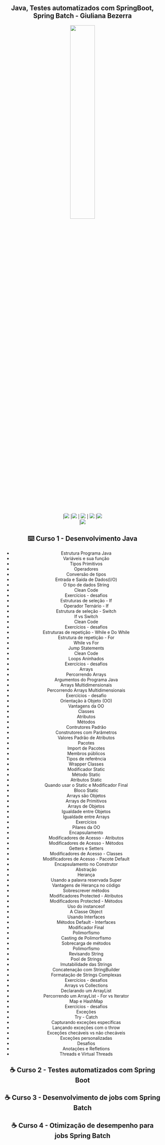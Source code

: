 <div align="center">
<h2 align="center"> Java, Testes automatizados com SpringBoot, Spring Batch - Giuliana Bezerra  </h2>
</div>

 <div align="center">
   <img src="https://user-images.githubusercontent.com/54921185/123251140-dc4c7000-d4b8-11eb-87c6-5ad37c07020e.png" width="40%" />  

|<img src="https://img.shields.io/badge/Java-ED8B00?style=for-the-badge&logo=openjdk&logoColor=white" /> 
|<img src="https://img.shields.io/badge/Spring-6DB33F?style=for-the-badge&logo=spring&logoColor=white" /> 
| <img src="https://img.shields.io/badge/Hibernate-59666C?style=for-the-badge&logo=Hibernate&logoColor=white"/> 
| <img src="https://img.shields.io/badge/Spring_Security-6DB33F?style=for-the-badge&logo=Spring-Security&logoColor=white"/>
|<img src="https://img.shields.io/badge/Spring_Boot-F2F4F9?style=for-the-badge&logo=spring-boot" />    
|<img src="https://img.shields.io/badge/IntelliJ_IDEA-000000.svg?style=for-the-badge&logo=intellij-idea&logoColor=white" />





## ⌨️ Curso 1 - Desenvolvimento Java 

* Estrutura Programa Java
* Variáveis e sua função
* Tipos Primitivos
* Operadores
* Conversão de tipos
* Entrada e Saída de Dados(I/O)
* O tipo de dados String
* Clean Code
* Exercícios - desafios
* Estruturas de seleção - If
* Operador Ternário - If
* Estrutura de seleção - Switch
* If vs Switch
* Clean Code
* Exercícios - desafios
* Estruturas de repetição - While e Do While
* Estrutura de repetição - For
* While vs For
* Jump Statements
* Clean Code
* Loops Aninhados
* Exercícios - desafios
* Arrays
* Percorrendo Arrays
* Argumentos do Programa Java
* Arrays Multidimensionais
* Percorrendo Arrays Multidimensionais
* Exercícios - desafio
* Orientação à Objeto (OO)
* Vantagens da OO
* Classes
* Atributos
* Métodos
* Contrutores Padrão
* Construtores com Parâmetros
* Valores Padrão de Atributos
* Pacotes
* Import de Pacotes
* Membros públicos
* Tipos de referência
* Wrapper Classes
* Modificador Static
* Método Static
* Atributos Static
* Quando usar o Static e Modificador Final
* Bloco Static
* Arrays são Objetos
* Arrays de Primitivos
* Arrays de Objetos
* Igualdade entre Objetos
* Igualdade entre Arrays
* Exercícios
* Pilares da OO
* Encapsulamento
* Modificadores de Acesso - Atributos
* Modificadores de Acesso - Métodos
* Getters e Setters
* Modificadores de Acesso - Classes
* Modificadores de Acesso - Pacote Default
* Encapsulamento no Construtor
* Abstração
* Herança
* Usando a palavra reservada Super
* Vantagens de Herança no código
* Sobrescrever métodos
* Modificadores Protected - Atributos
* Modificadores Protected - Métodos
* Uso do instanceof
* A Classe Object
* Usando Interfaces
* Métodos Default - Interfaces
* Modificador Final
* Polimorfismo
* Casting de Polimorfismo
* Sobrecarga de métodos
* Polimorfismo
* Revisando String
* Pool de Strings
* Imutabilidade das Strings
* Concatenação com StringBuilder
* Formatação de Strings Complexas
* Exercícios - desafios
* Arrays vs Collections
* Declarando um ArrayList
* Percorrendo um ArrayList - For vs Iterator
* Map e HashMap
* Exercícios - desafios
* Exceções
* Try - Catch
* Capturando exceções específicas
* Lançando exceções com o throw
* Exceções checáveis vs não checáveis
* Exceções personalizadas
* Desafios
* Anotações e Refletions
* Threads e Virtual Threads


## ☕ Curso 2 - Testes automatizados com Spring Boot
## ☕ Curso 3 - Desenvolvimento de jobs com Spring Batch
## ☕ Curso 4 - Otimização de desempenho para jobs Spring Batch



